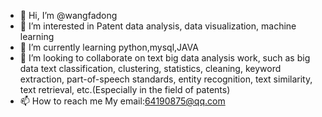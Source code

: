 - 👋 Hi, I’m @wangfadong
- 👀 I’m interested in Patent data analysis, data visualization, machine learning
- 🌱 I’m currently learning python,mysql,JAVA
- 💞️ I’m looking to collaborate on text big data analysis work, such as big data text classification, clustering, statistics, cleaning, keyword extraction, part-of-speech standards, entity recognition, text similarity, text retrieval, etc.(Especially in the field of patents)
- 📫 How to reach me 
My email:64190875@qq.com

<!---
wangfadong/wangfadong is a ✨ special ✨ repository because its `README.md` (this file) appears on your GitHub profile.
You can click the Preview link to take a look at your changes.
--->
